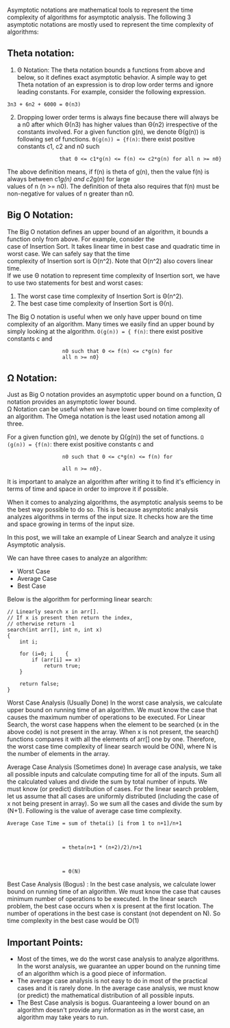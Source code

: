 Asymptotic notations are mathematical tools to represent the time complexity of algorithms for asymptotic analysis. 
The following 3 asymptotic notations are mostly used to represent the time complexity of algorithms:  

## Theta notation:  
1. Θ Notation: The theta notation bounds a functions from above and below, so it defines exact asymptotic behavior.
A simple way to get Theta notation of an expression is to drop low order terms and ignore leading constants. For example, 
consider the following expression.  
```
3n3 + 6n2 + 6000 = Θ(n3)
```  
2. Dropping lower order terms is always fine because there will always be a n0 after which Θ(n3) has higher values than Θ(n2) 
irrespective of the constants involved. For a given function g(n), we denote Θ(g(n)) is following set of functions.
`Θ(g(n)) = {f(n)`: there exist positive constants c1, c2 and n0 such  
```
                 that 0 <= c1*g(n) <= f(n) <= c2*g(n) for all n >= n0}
```
The above definition means, if f(n) is theta of g(n), then the value f(n) is always between c1*g(n) and c2*g(n) for large   
values of n (n >= n0). The definition of theta also requires that f(n) must be non-negative for values of n greater than n0.    

## Big O Notation:  
The Big O notation defines an upper bound of an algorithm, it bounds a function only from above. For example, consider the   
case of Insertion Sort. It takes linear time in best case and quadratic time in worst case. We can safely say that the time  
complexity of Insertion sort is O(n^2). Note that O(n^2) also covers linear time.  
If we use Θ notation to represent time complexity of Insertion sort, we have to use two statements for best and worst cases:  
1. The worst case time complexity of Insertion Sort is Θ(n^2).  
2. The best case time complexity of Insertion Sort is Θ(n).    

The Big O notation is useful when we only have upper bound on time complexity of an algorithm. Many times we easily find an upper bound by simply looking at the algorithm.
`O(g(n)) = { f(n)`: there exist positive constants c and  
```
                  n0 such that 0 <= f(n) <= c*g(n) for 
                  all n >= n0}
```  
## Ω Notation:  
Just as Big O notation provides an asymptotic upper bound on a function, Ω notation provides an asymptotic lower bound.  
Ω Notation can be useful when we have lower bound on time complexity of an algorithm. The Omega notation is the least used 
notation among all three.  

For a given function g(n), we denote by Ω(g(n)) the set of functions.
`Ω (g(n)) = {f(n)`: there exist positive constants c and
```
                  n0 such that 0 <= c*g(n) <= f(n) for

                  all n >= n0}.
```  
It is important to analyze an algorithm after writing it to find it's efficiency in terms of time and space in order to improve it if possible.  

When it comes to analyzing algorithms, the asymptotic analysis seems to be the best way possible to do so. This is because asymptotic analysis analyzes algorithms in terms of the input size. It checks how are the time and space growing in terms of the input size.  

In this post, we will take an example of Linear Search and analyze it using Asymptotic analysis.  

We can have three cases to analyze an algorithm:  
+ Worst Case  
+ Average Case  
+ Best Case  

Below is the algorithm for performing linear search:
```
// Linearly search x in arr[]. 
// If x is present then return the index,
// otherwise return -1
search(int arr[], int n, int x)
{
    int i;

    for (i=0; i    {
        if (arr[i] == x)
            return true;
    }

    return false;
}
```  
Worst Case Analysis (Usually Done) In the worst case analysis, we calculate upper bound on running time of an algorithm. We must know the case that causes the maximum number of operations to be executed. For Linear Search, the worst case happens when the element to be searched (x in the above code) is not present in the array. When x is not present, the search() functions compares it with all the elements of arr[] one by one. Therefore, the worst case time complexity of linear search would be O(N), where N is the number of elements in the array.  

Average Case Analysis (Sometimes done) In average case analysis, we take all possible inputs and calculate computing time for all of the inputs. Sum all the calculated values and divide the sum by total number of inputs. We must know (or predict) distribution of cases. For the linear search problem, let us assume that all cases are uniformly distributed (including the case of x not being present in array). So we sum all the cases and divide the sum by (N+1). Following is the value of average case time complexity.  
```
Average Case Time = sum of theta(i) [i from 1 to n+1]/n+1



                  = theta(n+1 * (n+2)/2)/n+1



                  = Θ(N) 

```  

Best Case Analysis (Bogus) : In the best case analysis, we calculate lower bound on running time of an algorithm. We must know the case that causes minimum number of operations to be executed. In the linear search problem, the best case occurs when x is present at the first location. The number of operations in the best case is constant (not dependent on N). So time complexity in the best case would be O(1)

## Important Points:
+ Most of the times, we do the worst case analysis to analyze algorithms. In the worst analysis, we guarantee an upper bound on the running time of an algorithm which is a good piece of information.
+ The average case analysis is not easy to do in most of the practical cases and it is rarely done. In the average case analysis, we must know (or predict) the mathematical distribution of all possible inputs.
+ The Best Case analysis is bogus. Guaranteeing a lower bound on an algorithm doesn't provide any information as in the worst case, an algorithm may take years to run.
